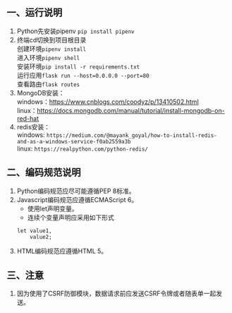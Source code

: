 ## 一、运行说明
1. Python先安装pipenv
`pip install pipenv`<br/>
2. 终端cd切换到项目根目录<br/>
  创建环境`pipenv install`<br/>
  进入环境`pipenv shell`<br/>
  安装环境`pip install -r requirements.txt`<br/>
  运行应用`flask run --host=0.0.0.0 --port=80`<br/>
  查看路由`flask routes`<br/>
3. MongoDB安装：<br/>
windows：https://www.cnblogs.com/coodyz/p/13410502.html<br/>
linux：https://docs.mongodb.com/manual/tutorial/install-mongodb-on-red-hat<br/>
4. redis安装：<br/>
windows: `https://medium.com/@mayank_goyal/how-to-install-redis-and-as-a-windows-service-f0ab2559a3b`<br/>
linux: `https://realpython.com/python-redis/`
## 二、编码规范说明
1. Python编码规范应尽可能遵循PEP 8标准。
2. Javascript编码规范应遵循ECMAScript 6。
    * 使用let声明变量。
    * 连续个变量声明应采用如下形式
    ```
    let value1,
        value2;
    ```
3. HTML编码规范应遵循HTML 5。<br/>
## 三、注意
1. 因为使用了CSRF防御模块，数据请求前应发送CSRF令牌或者随表单一起发送。
